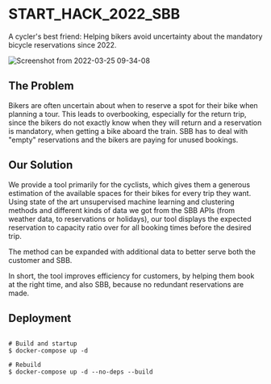 # START_HACK_2022_SBB

A cycler's best friend: Helping bikers avoid uncertainty about the mandatory bicycle reservations since 2022.


![Screenshot from 2022-03-25 09-34-08](https://user-images.githubusercontent.com/50950798/160088979-f7a2abad-56ff-4ce6-8032-544ef3780843.png)


## The Problem
Bikers are often uncertain about when to reserve a spot for their bike when planning a tour. 
This leads to overbooking, especially for the return trip, since the bikers do not exactly know when they will return and a reservation is mandatory, when getting a bike aboard the train.
SBB has to deal with "empty" reservations and the bikers are paying for unused bookings.

## Our Solution
We provide a tool primarily for the cyclists, which gives them a generous estimation of the available spaces for their bikes for every trip they want.
Using state of the art unsupervised machine learning and clustering methods and different kinds of data we got from the SBB APIs (from weather data, to reservations or holidays), our tool displays the expected reservation to capacity ratio over for all booking times before the desired trip.

The method can be expanded with additional data to better serve both the customer and SBB.

In short, the tool improves efficiency for customers, by helping them book at the right time, and also SBB, because no redundant reservations are made.

## Deployment

```

# Build and startup
$ docker-compose up -d

# Rebuild
$ docker-compose up -d --no-deps --build

```
